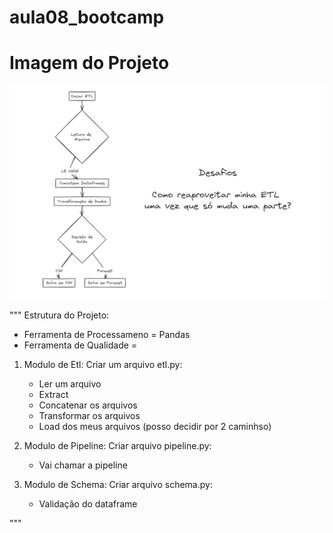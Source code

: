 # aula08_bootcamp

# Imagem do Projeto

![alt text](image.png)

"""
Estrutura do Projeto: 

- Ferramenta de Processameno = Pandas
- Ferramenta de Qualidade = 

1. Modulo de Etl: Criar um arquivo etl.py:
    - Ler um arquivo
    - Extract
    - Concatenar os arquivos
    - Transformar os arquivos
    - Load dos meus arquivos (posso decidir por 2 caminhso)

2. Modulo de Pipeline: Criar arquivo pipeline.py:
    - Vai chamar a pipeline

3. Modulo de Schema: Criar arquivo schema.py:
    - Validação do dataframe

"""
